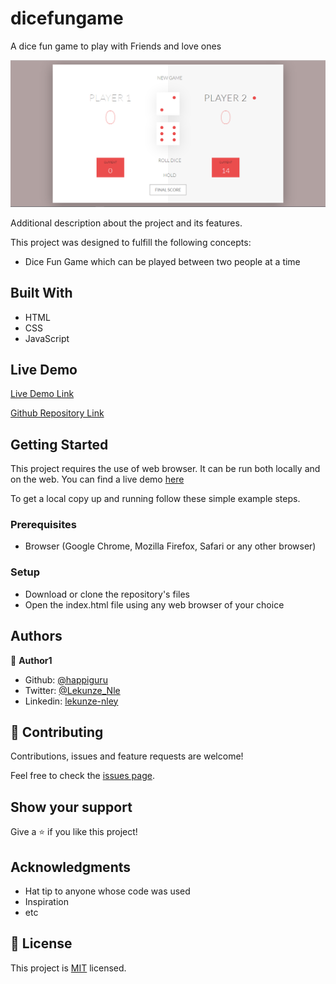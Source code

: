 # dicefungame
A dice fun game to play with Friends and love ones

![screenshot](./app_screenshot.PNG)

Additional description about the project and its features.

This project was designed to fulfill the following concepts:

- Dice Fun Game which can be played between two people at a time


## Built With

- HTML
- CSS
- JavaScript

## Live Demo

[Live Demo Link](https://happiguru.github.io/dicefungame/)

[Github Repository Link](https://github.com/happiguru/dicefungame)

## Getting Started

This project requires the use of web browser. It can be run both locally and on the web. 
You can find a live demo [here](https://happiguru.github.io/dicefungame/)


To get a local copy up and running follow these simple example steps.

### Prerequisites

- Browser (Google Chrome, Mozilla Firefox, Safari or any other browser)

### Setup

- Download or clone the repository's files
- Open the index.html file using any web browser of your choice


## Authors

👤 **Author1**

- Github: [@happiguru](https://github.com/happiguru)
- Twitter: [@Lekunze_Nle](https://twitter.com/Lekunze_Nley)
- Linkedin: [lekunze-nley](https://www.linkedin.com/in/lekunze-nley/)

## 🤝 Contributing

Contributions, issues and feature requests are welcome!

Feel free to check the [issues page](issues/).

## Show your support

Give a ⭐️ if you like this project!

## Acknowledgments

- Hat tip to anyone whose code was used
- Inspiration
- etc

## 📝 License

This project is [MIT](LICENSE) licensed.